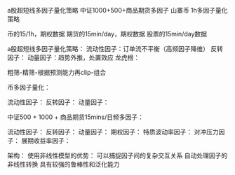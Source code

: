 a股超短线多因子量化策略
中证1000+500+商品期货多因子
山寨币 1h多因子量化策略



币的15/1h，期权数据
期货的15min/day，期权数据
股票的15min/day数据




a股超短线多因子量化策略： 
流动性因子：订单流不平衡（高频因子降维）
反转因子：
动量因子：趋势外推，处置效应
龙虎榜：


粗筛-精筛-根据预测能力再clip-组合





币多因子量化：

流动性因子：
反转因子：
动量因子：



中证500 + 1000 + 商品期货15mins/日频多因子：  

流动性因子：
反转因子：
动量因子：
期权因子：
特质波动率因子：
对冲压力因子：
展期收益率因子：




架构：
使用非线性模型的优势：
可以捕捉因子间的复杂交互关系
自动处理因子的非线性转换
具有较强的鲁棒性和泛化能力


